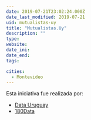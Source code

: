 ```yaml
---
date: 2019-07-21T23:02:24.000Z
date_last_modified: 2019-07-21
uid: mutualistas-uy
title: "Mutualistas.Uy"
description: ""
type: 
website: 
date_ini: 
date_end: 
tags:

cities: 
  - Montevideo
---
```


Esta iniciativa fue realizada por:

- [Data Uruguay](/organizaciones/data-uruguay)
- [180Data](/organizaciones/180data)
